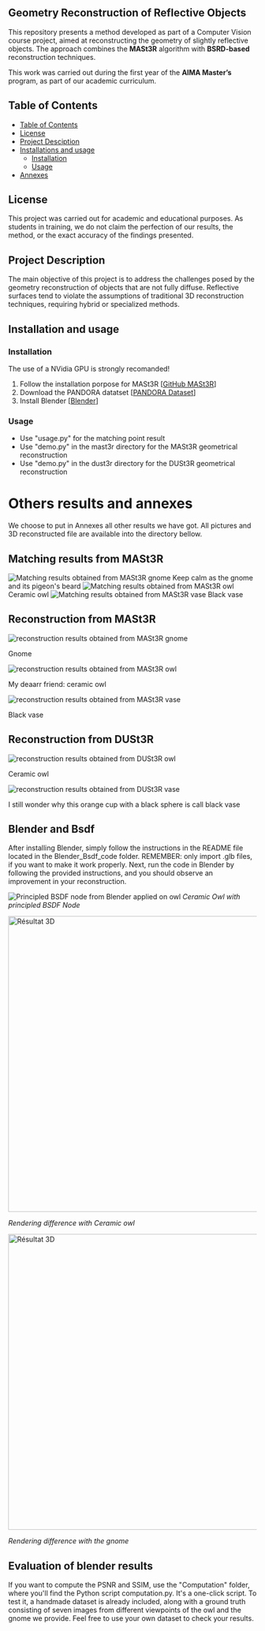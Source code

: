 ## Geometry Reconstruction of Reflective Objects

This repository presents a method developed as part of a Computer Vision course project, aimed at reconstructing the geometry of slightly reflective objects. The approach combines the **MASt3R** algorithm with **BSRD-based** reconstruction techniques.

This work was carried out during the first year of the **AIMA Master’s** program, as part of our academic curriculum.

## Table of Contents

- [Table of Contents](#table-of-contents)
- [License](#license)
- [Project Desciption](#project-description)
- [Installations and usage](#installation_and_usage)
  - [Installation](#installation)
  - [Usage](#usage)
- [Annexes](#annexes)

## License
This project was carried out for academic and educational purposes. As students in training, we do not claim the perfection of our results, the method, or the exact accuracy of the findings presented.

## Project Description

The main objective of this project is to address the challenges posed by the geometry reconstruction of objects that are not fully diffuse. Reflective surfaces tend to violate the assumptions of traditional 3D reconstruction techniques, requiring hybrid or specialized methods.

## Installation and usage
### Installation
The use of a NVidia GPU is strongly recomanded!

1. Follow the installation porpose for MASt3R
   [[GitHub MASt3R](https://github.com/naver/mast3r.git)]
3. Download the PANDORA datatset
   [[PANDORA Dataset](https://akshatdave.github.io/pandora/)]
5. Install Blender
   [[Blender](https://www.blender.org/)]

### Usage
- Use "usage.py" for the matching point result
- Use "demo.py" in the mast3r directory for the MASt3R geometrical reconstruction
- Use "demo.py" in the dust3r directory for the DUSt3R geometrical reconstruction

# Others results and annexes
We choose to put in Annexes all other results we have got. All pictures and 3D reconstructed file are available into the directory bellow.

## Matching results from MASt3R
![Matching results obtained from MASt3R gnome](gnome/Key_point_01_35_30_gnome.png)
Keep calm as the gnome and its pigeon's beard
![Matching results obtained from MASt3R owl](ceramic_owl/MASt3R/Key_point_01_35_30_ite.png)
Ceramic owl
![Matching results obtained from MASt3R vase](black_vase/MASt3R/Key_point_01_35_30_black_vase.png)
Black vase

## Reconstruction from MASt3R
![reconstruction results obtained from MASt3R gnome](gnome/gnome_master_blanc_4.5_conf.png)

Gnome

![reconstruction results obtained from MASt3R owl](ceramic_owl/MASt3R/minconf_2_blanc_side_view.png)

My deaarr friend: ceramic owl

![reconstruction results obtained from MASt3R vase](black_vase/MASt3R/ball_white_master4.png)

Black vase

## Reconstruction from DUSt3R
![reconstruction results obtained from DUSt3R owl](ceramic_owl/DUSt3R/duster_white.png)

Ceramic owl

![reconstruction results obtained from DUSt3R vase](black_vase/DUSt3R/ball_white_duster.png)

I still wonder why this orange cup with a black sphere is call black vase


## Blender and Bsdf
After installing Blender, simply follow the instructions in the README file located in the Blender_Bsdf_code folder.
REMEMBER: only import .glb files, if you want to make it work properly.
Next, run the code in Blender by following the provided instructions, and you should observe an improvement in your reconstruction.

![Principled BSDF node from Blender applied on owl](Computation/Owl_principle_BSF/07.png)
*Ceramic Owl with principled BSDF Node*






<img src="Blender_Bsdf_code/Readme_image/3owl.png" alt="Résultat 3D" width="600">
<p><em> Rendering difference with Ceramic owl </em></p>



<img src="Blender_Bsdf_code/Readme_image/3gnome.png" alt="Résultat 3D" width="600">
<p><em> Rendering difference with the gnome </em></p>




## Evaluation of blender results
If you want to compute the PSNR and SSIM, use the "Computation" folder, where you'll find the Python script computation.py. It's a one-click script.
To test it, a handmade dataset is already included, along with a ground truth consisting of seven images from different viewpoints of the owl and the gnome we provide.
Feel free to use your own dataset to check your results.
